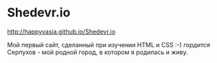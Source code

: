 # Shedevr.io
http://happyvasia.github.io/Shedevr.io

Мой первый сайт, сделанный при изучении HTML и CSS :-) *гордится*
Серпухов - мой родной город, в котором я родилась и живу. 
